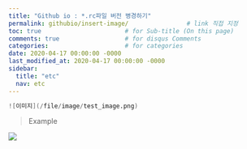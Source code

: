 ```yaml
---
title: "Github io : *.rc파일 버전 병경하기"
permalink: githubio/insert-image/                # link 직접 지정
toc: true                       # for Sub-title (On this page)
comments: true                  # for disqus Comments
categories:                     # for categories
date: 2020-04-17 00:00:00 -0000
last_modified_at: 2020-04-17 00:00:00 -0000
sidebar:
  title: "etc"
  nav: etc
---
```


```s
![이미지](/file/image/test_image.png)
```

> Example

![](/file/image/test_image.png)